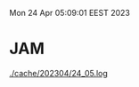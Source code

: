 Mon 24 Apr 05:09:01 EEST 2023
# JAM
<a href='./cache/202304/24_05.log'>./cache/202304/24_05.log</a>
